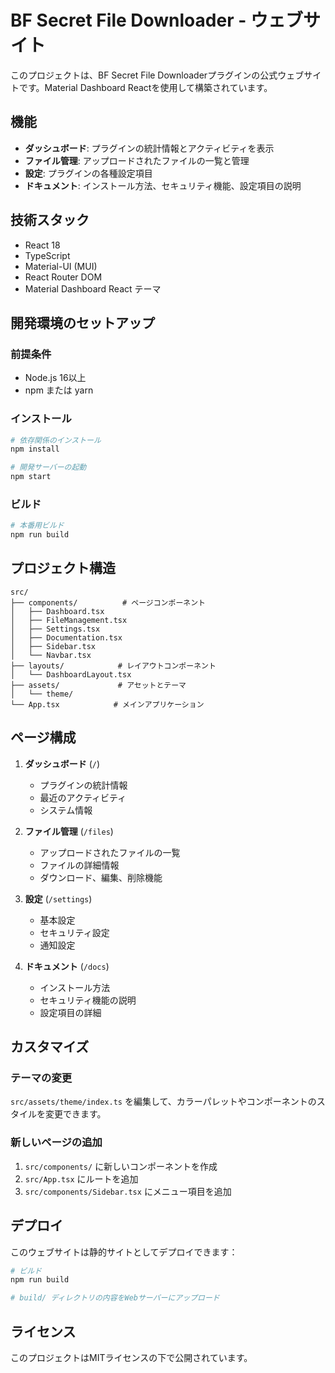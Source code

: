 # BF Secret File Downloader - ウェブサイト

このプロジェクトは、BF Secret File Downloaderプラグインの公式ウェブサイトです。Material Dashboard Reactを使用して構築されています。

## 機能

- **ダッシュボード**: プラグインの統計情報とアクティビティを表示
- **ファイル管理**: アップロードされたファイルの一覧と管理
- **設定**: プラグインの各種設定項目
- **ドキュメント**: インストール方法、セキュリティ機能、設定項目の説明

## 技術スタック

- React 18
- TypeScript
- Material-UI (MUI)
- React Router DOM
- Material Dashboard React テーマ

## 開発環境のセットアップ

### 前提条件

- Node.js 16以上
- npm または yarn

### インストール

```bash
# 依存関係のインストール
npm install

# 開発サーバーの起動
npm start
```

### ビルド

```bash
# 本番用ビルド
npm run build
```

## プロジェクト構造

```
src/
├── components/          # ページコンポーネント
│   ├── Dashboard.tsx
│   ├── FileManagement.tsx
│   ├── Settings.tsx
│   ├── Documentation.tsx
│   ├── Sidebar.tsx
│   └── Navbar.tsx
├── layouts/            # レイアウトコンポーネント
│   └── DashboardLayout.tsx
├── assets/             # アセットとテーマ
│   └── theme/
└── App.tsx            # メインアプリケーション
```

## ページ構成

1. **ダッシュボード** (`/`)
   - プラグインの統計情報
   - 最近のアクティビティ
   - システム情報

2. **ファイル管理** (`/files`)
   - アップロードされたファイルの一覧
   - ファイルの詳細情報
   - ダウンロード、編集、削除機能

3. **設定** (`/settings`)
   - 基本設定
   - セキュリティ設定
   - 通知設定

4. **ドキュメント** (`/docs`)
   - インストール方法
   - セキュリティ機能の説明
   - 設定項目の詳細

## カスタマイズ

### テーマの変更

`src/assets/theme/index.ts` を編集して、カラーパレットやコンポーネントのスタイルを変更できます。

### 新しいページの追加

1. `src/components/` に新しいコンポーネントを作成
2. `src/App.tsx` にルートを追加
3. `src/components/Sidebar.tsx` にメニュー項目を追加

## デプロイ

このウェブサイトは静的サイトとしてデプロイできます：

```bash
# ビルド
npm run build

# build/ ディレクトリの内容をWebサーバーにアップロード
```

## ライセンス

このプロジェクトはMITライセンスの下で公開されています。
